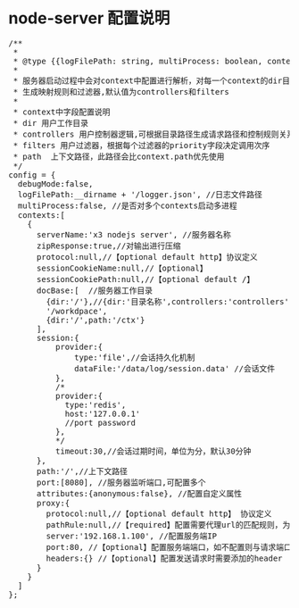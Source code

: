 # node-server 配置说明
<pre>
/**
 *
 * @type {{logFilePath: string, multiProcess: boolean, contexts: *[]}}
 *
 * 服务器启动过程中会对context中配置进行解析，对每一个context的dir目录进行扫描，对controllers和filters字段设定的目录解析
 * 生成映射规则和过滤器,默认值为controllers和filters
 *
 * context中字段配置说明
 * dir 用户工作目录
 * controllers 用户控制器逻辑,可根据目录路径生成请求路径和控制规则关系
 * filters 用户过滤器，根据每个过滤器的priority字段决定调用次序
 * path  上下文路径，此路径会比context.path优先使用
 */
config = {
  debugMode:false,
  logFilePath:__dirname + '/logger.json', //日志文件路径
  multiProcess:false, //是否对多个contexts启动多进程
  contexts:[
    {
      serverName:'x3 nodejs server', //服务器名称
      zipResponse:true,//对输出进行压缩
	  protocol:null,//【optional default http】协议定义
	  sessionCookieName:null,//【optional】
	  sessionCookiePath:null,//【optional default /】
      docBase:[  //服务器工作目录
        {dir:'/'},//{dir:'目录名称',controllers:'controllers',filters:'filters',path:'/'}
		'/workdpace',
        {dir:'/',path:'/ctx'}
      ],
      session:{
          provider:{
              type:'file',//会话持久化机制
              dataFile:'/data/log/session.data' //会话文件
          },
          /*
          provider:{
            type:'redis',
            host:'127.0.0.1'
            //port password
          },
          */
          timeout:30,//会话过期时间，单位为分，默认30分钟
      },
      path:'/',//上下文路径
      port:[8080], //服务器监听端口,可配置多个
      attributes:{anonymous:false}, //配置自定义属性
	  proxy:{
		protocol:null,//【optional default http】 协议定义 
		pathRule:null,//【required】配置需要代理url的匹配规则，为正则表达式字符串
        server:'192.168.1.100', //配置服务端IP
        port:80, //【optional】配置服务端端口，如不配置则与请求端口一致
        headers:{} //【optional】配置发送请求时需要添加的header
	  }
    }
  ]
};
</pre>
